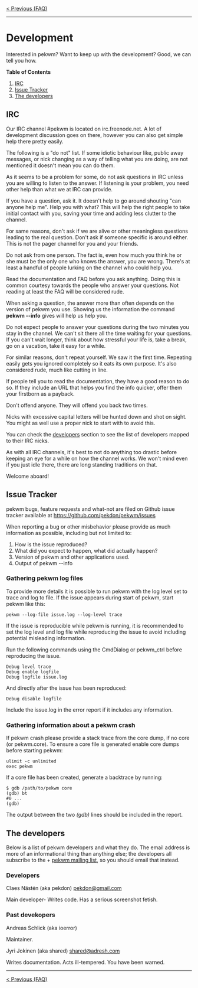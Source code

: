 [< Previous (FAQ)](faq.md)

***

Development
===========

Interested in pekwm? Want to keep up with the development? Good, we
can tell you how.

**Table of Contents**

1. [IRC](#irc)
1. [Issue Tracker](#issue-tracker)
1. [The developers](#the-developer)

IRC
---

Our IRC channel #pekwm is located on irc.freenode.net. A lot of
development discussion goes on there, however you can also get simple
help there pretty easily.

The following is a "do not" list. If some idiotic behaviour like,
public away messages, or nick changing as a way of telling what you
are doing, are not mentioned it doesn't mean you can do them.

As it seems to be a problem for some, do not ask questions in IRC
unless you are willing to listen to the answer. If listening is your
problem, you need other help than what we at IRC can provide.

If you have a question, ask it. It doesn't help to go around shouting
"can anyone help me". Help you with what? This will help the right
people to take initial contact with you, saving your time and adding
less clutter to the channel.

For same reasons, don't ask if we are alive or other meaningless
questions leading to the real question. Don't ask if someone specific
is around either. This is not the pager channel for you and your
friends.

Do not ask from one person. The fact is, even how much you think he or
she must be the only one who knows the answer, you are wrong. There's
at least a handful of people lurking on the channel who could help
you.

Read the documentation and FAQ before you ask anything. Doing this is
common courtesy towards the people who answer your questions. Not
reading at least the FAQ will be considered rude.

When asking a question, the answer more than often depends on the
version of pekwm you use. Showing us the information the command
**pekwm --info** gives will help us help you.

Do not expect people to answer your questions during the two minutes
you stay in the channel. We can't sit there all the time waiting for
your questions. If you can't wait longer, think about how stressful
your life is, take a break, go on a vacation, take it easy for a
while.

For similar reasons, don't repeat yourself. We saw it the first
time. Repeating easily gets you ignored completely so it eats its own
purpose. It's also considered rude, much like cutting in line.

If people tell you to read the documentation, they have a good reason
to do so. If they include an URL that helps you find the info quicker,
offer them your firstborn as a payback.

Don't offend anyone. They will offend you back two times.

Nicks with excessive capital letters will be hunted down and shot on
sight. You might as well use a proper nick to start with to avoid
this.

You can check the [developers](#devel-who) section to see the list of
developers mapped to their IRC nicks.

As with all IRC channels, it's best to not do anything too drastic
before keeping an eye for a while on how the channel works. We won't
mind even if you just idle there, there are long standing traditions
on that.

Welcome aboard!

Issue Tracker
-------------

pekwm bugs, feature requests and what-not are filed on Github issue
tracker available at https://github.com/pekdon/pekwm/issues

When reporting a bug or other misbehavior please provide as much
information as possible, including but not limited to:

1. How is the issue reproduced?
2. What did you expect to happen, what did actually happen?
3. Version of pekwm and other applications used.
4. Output of pekwm --info

### Gathering pekwm log files

To provide more details it is possible to run pekwm with the log level
set to trace and log to file. If the issue appears during start of
pekwm, start pekwm like this:

```
pekwm --log-file issue.log --log-level trace
```

If the issue is reproducible while pekwm is running, it is recommended
to set the log level and log file while reproducing the issue to avoid
including potential misleading information.


Run the following commands using the CmdDialog or pekwm_ctrl before
reproducing the issue.

```
Debug level trace
Debug enable logfile
Debug logfile issue.log
```

And directly after the issue has been reproduced:

```
Debug disable logfile
```

Include the issue.log in the error report if it includes any
information.


### Gathering information about a pekwm crash

If pekwm crash please provide a stack trace from the core dump, if no
core (or pekwm.core). To ensure a core file is generated enable core
dumps before starting pekwm:

```
ulimit -c unlimited
exec pekwm
```

If a core file has been created, generate a backtrace by running:

```
$ gdb /path/to/pekwm core
(gdb) bt
#0 ...
(gdb)
```

The output between the two _(gdb)_ lines should be included in the
report.

The developers
--------------

Below is a list of pekwm developers and what they do. The email
address is more of an informational thing than anything else; the
developers all subscribe to the + [pekwm mailing
list](http://pekwm.org/projects/pekwm/mailing_lists/15), so you should
email that instead.

### Developers

Claes Nästén (aka pekdon) <pekdon@gmail.com>

Main developer- Writes code. Has a serious screenshot fetish.

### Past devekopers

Andreas Schlick (aka ioerror)

Maintainer.

Jyri Jokinen (aka shared) <shared@adresh.com>

Writes documentation. Acts ill-tempered. You have been warned.

***

[< Previous (FAQ)](faq.md)
